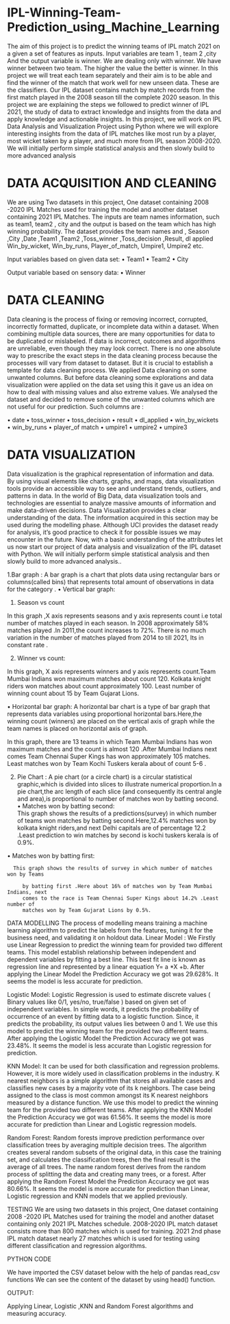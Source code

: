 # IPL-Winning-Team-Prediction_using_Machine_Learning

The aim of this project is to predict the  winning teams of IPL match 2021 on a  given a set of features as inputs. Input variables are team 1 , team 2 ,city And the output variable is winner. We are dealing only with winner. We have winner   between two team. The higher the value the better is winner. In this project we will treat each team  separately and their aim is to be able and find the winner of the match that work well for new unseen data. These are the classifiers.
Our IPL dataset contains match by match records from the first match played in the 2008 season till the complete 2020 season.
 In this project we are explaining the steps we followed to predict winner of IPL 2021, the study of data to extract knowledge and insights from the data and apply knowledge and actionable insights. In this project, we will work on IPL Data Analysis and Visualization Project using Python where we will explore interesting insights from the data of IPL matches like most run by a player, most wicket taken by a player, and much more from IPL season 2008-2020. We will initially perform simple statistical analysis and then slowly build to more advanced analysis

# DATA ACQUISITION AND CLEANING  

We are using Two datasets in this project, One dataset containing 2008 -2020 IPL Matches used for training the model and another dataset containing 2021 IPL Matches. The inputs are team names information, such as team1, team2 , city and the output is based on the team which has high winning probability.
The dataset provides the team names and , Season ,City ,Date ,Team1 ,Team2 ,Toss_winner ,Toss_decision ,Result, dl applied  Win_by_wicket, Win_by_runs,
Player_of_match, Umpire1, Umpire2 etc. 

Input variables based on given data set: 
•	Team1
•	Team2
•	City

Output variable based on sensory data: 
•	Winner


# DATA CLEANING
Data cleaning is the process of fixing or removing incorrect, corrupted, incorrectly formatted, duplicate, or incomplete data within a dataset. When combining multiple data sources, there are many opportunities for data to be duplicated or mislabeled. If data is incorrect, outcomes and algorithms are unreliable, even though they may look correct. There is no one absolute way to prescribe the exact steps in the data cleaning process because the processes will vary from dataset to dataset. But it is crucial to establish a template for data cleaning process. We applied Data cleaning on some unwanted columns. But before data cleaning some explorations and data visualization were applied on the data set using this it gave us an idea on how to deal with missing values and also extreme values.
We analysed the dataset and decided to remove some of the unwanted columns which are not useful for our prediction.  Such columns are :  

•	date
•	toss_winner
•	toss_decision
•	result
•	dl_applied
•	win_by_wickets
•	win_by_runs
•	player_of match
•	umpire1
•	umpire2
•	umpire3

# DATA VISUALIZATION 
Data visualization is the graphical representation of information and data. By using visual elements like charts, graphs, and maps, data visualization tools provide an accessible way to see and understand trends, outliers, and patterns in data. In the world of Big Data, data visualization tools and technologies are essential to analyze massive amounts of information and make data-driven decisions.
Data Visualization provides a clear understanding of the data. The information acquired in this section may be used during the modelling phase. 
Although UCI provides the dataset ready for analysis, it’s good practice to check it for possible issues we may encounter in the future. 
 Now, with a basic understanding of the attributes let us now start our project of data analysis and visualization of the IPL dataset with Python. We will initially perform simple statistical analysis and then slowly build to more advanced analysis.. 
 
 1.Bar graph :
 A bar graph is a chart that plots data using rectangular bars or columns(called bins) that represents total amount of observations in data for the category .
•	 Vertical  bar graph:
1.	Season vs count 
  
In this graph ,X axis represents seasons and y axis represents count i.e total number of matches played in each season. In 2008 approximately 58% matches played .In 2011,the count increases to 72%. There is no much variation in the number of matches played from 2014 to till 2021, Its in constant rate .
 
2. Winner vs count: 

  

In this graph, X axis represents winners and y axis represents count.Team Mumbai Indians won maximum matches about count 120. Kolkata knight riders won matches about count approximately 100. Least number of winning count about 15 by Team Gujarat Lions.


•	Horizontal bar graph: 
A horizontal bar chart is a type of bar graph that represents data variables using proportional horizontal bars.Here,the winning count (winners) are placed on the vertical axis of graph while the team names is placed on horizontal axis of graph.
       
In this graph, there are 13 teams in which  Team Mumbai Indians has won maximum matches and the count is almost 120 .After Mumbai Indians next comes Team Chennai Super Kings has won approximately  105 matches. Least matches won by Team Kochi Tuskers kerala about of count 5-6 .
 







 2. Pie Chart : 
A pie chart (or a circle chart) is a circular statistical graphic,which is divided into slices to illustrate numerical proportion.In a pie chart,the arc length of each slice (and consequently its central angle and area),is proportional to number of matches won by batting second.
•	Matches won by batting second:    
 This graph shows the results of a predictions(survey) in which number of teams             won matches by batting second.Here,12.4% matches won by kolkata knight riders,and next Delhi capitals are of percentage 12.2 .Least prediction to win matches by second is kochi tuskers kerala is of 0.9%. 








•	Matches won by batting first: 
 
      This graph shows the results of survey in which number of matches won by Teams   
           
         by batting first .Here about 16% of matches won by Team Mumbai Indians, next 
         comes to the race is Team Chennai Super Kings about 14.2% .Least number of   
         matches won by Team Gujarat Lions by 0.5%.


DATA MODELLING 
The process of modelling means training a machine learning algorithm to predict the labels from the features, tuning it for the business need, and validating it on holdout data.
Linear  Model : We Firstly use Linear Regression to predict the winning team for provided two different teams. This model establish relationship between independent and dependent variables by fitting a best line. This best fit line is known as regression line and represented by a linear equation Y= a *X +b. After applying the Linear Model the Prediction Accuracy we got was 29.628%. It seems the model is less accurate for prediction.

Logistic Model:  Logistic Regression is used to estimate discrete values ( Binary values like 0/1, yes/no, true/false ) based on given set of independent variables. In simple words, it predicts the probability of occurrence of an event by fitting data to a logistic function. Since, it predicts the probability, its output values lies between 0 and 1. We use this model to predict the winning team for the provided two different teams. After applying the Logistic Model the Prediction Accuracy we got was 23.48%. It seems the model is less accurate than Logistic regression for prediction.

KNN Model:  It can be used for both classification and regression problems. However, it is more widely used in classification problems in the industry. K nearest neighbors is a simple algorithm that stores all available cases and classifies new cases by a majority vote of its k neighbors. The case being assigned to the class is most common amongst its K nearest neighbors measured by a distance function. We use this model to predict the winning team for the provided two different teams. After applying the KNN Model the Prediction Accuracy we got was 61.56%. It seems the model is more accurate for prediction than Linear and Logistic regression models.

Random Forest:
Random forests improve prediction performance over classification trees by averaging multiple decision trees. The algorithm creates several random subsets of the original data, in this case the training set, and calculates the classification trees, then the final result is the average of all trees. The name random forest derives from the random process of splitting the data and creating many trees, or a forest. After applying the Random Forest Model the Prediction Accuracy we got was 80.66%. It seems the model is more accurate for prediction than Linear, Logistic regression and KNN models that we applied previously.


TESTING 
We are using two datasets in this project, One dataset containing 2008 -2020 IPL Matches used for training the model and another dataset containing only 2021 IPL Matches schedule. 2008-2020 IPL match dataset consists more than 800 matches which is used for training.
2021  2nd phase IPL match dataset nearly 27 matches which is used for testing using different classification and regression algorithms.

PYTHON CODE

We have imported the CSV dataset below with the help of pandas read_csv functions We can see the content of the dataset by using head() function. 

 	
	

  
 

 		
		
 
 
OUTPUT:
 
 
 
 
 		
		
 
 
 
 
  
 

   
 

 

 



 

 



Applying Linear, Logistic ,KNN and Random Forest algorithms and measuring accuracy.

 
 







